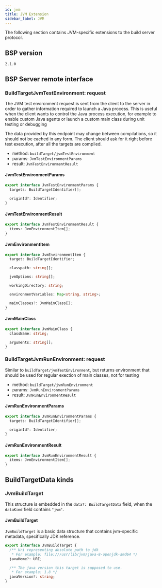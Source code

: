 ```yaml
---
id: jvm
title: JVM Extension
sidebar_label: JVM
---
```


The following section contains JVM-specific extensions to the build server
protocol.

## BSP version

`2.1.0`

## BSP Server remote interface

### BuildTargetJvmTestEnvironment: request

The JVM test environment request is sent from the client to the server in order to
gather information required to launch a Java process. This is useful when the
client wants to control the Java process execution, for example to enable custom
Java agents or launch a custom main class during unit testing or debugging

The data provided by this endpoint may change between compilations, so it should
not be cached in any form. The client should ask for it right before test execution,
after all the targets are compiled.

- method: `buildTarget/jvmTestEnvironment`
- params: `JvmTestEnvironmentParams`
- result: `JvmTestEnvironmentResult`

#### JvmTestEnvironmentParams

```ts
export interface JvmTestEnvironmentParams {
  targets: BuildTargetIdentifier[];

  originId?: Identifier;
}
```

#### JvmTestEnvironmentResult

```ts
export interface JvmTestEnvironmentResult {
  items: JvmEnvironmentItem[];
}
```

#### JvmEnvironmentItem

```ts
export interface JvmEnvironmentItem {
  target: BuildTargetIdentifier;

  classpath: string[];

  jvmOptions: string[];

  workingDirectory: string;

  environmentVariables: Map<string, string>;

  mainClasses?: JvmMainClass[];
}
```

#### JvmMainClass

```ts
export interface JvmMainClass {
  className: string;

  arguments: string[];
}
```

### BuildTargetJvmRunEnvironment: request

Similar to `buildTarget/jvmTestEnvironment`, but returns environment
that should be used for regular exection of main classes, not for testing

- method: `buildTarget/jvmRunEnvironment`
- params: `JvmRunEnvironmentParams`
- result: `JvmRunEnvironmentResult`

#### JvmRunEnvironmentParams

```ts
export interface JvmRunEnvironmentParams {
  targets: BuildTargetIdentifier[];

  originId?: Identifier;
}
```

#### JvmRunEnvironmentResult

```ts
export interface JvmRunEnvironmentResult {
  items: JvmEnvironmentItem[];
}
```

## BuildTargetData kinds

### JvmBuildTarget

This structure is embedded in
the `data?: BuildTargetData` field, when
the `dataKind` field contains `"jvm"`.

#### JvmBuildTarget

`JvmBuildTarget` is a basic data structure that contains jvm-specific
metadata, specifically JDK reference.

```ts
export interface JvmBuildTarget {
  /** Uri representing absolute path to jdk
   * For example: file:///usr/lib/jvm/java-8-openjdk-amd64 */
  javaHome?: URI;

  /** The java version this target is supposed to use.
   * For example: 1.8 */
  javaVersion?: string;
}
```
